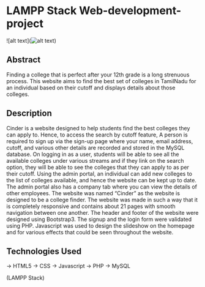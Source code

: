 # LAMPP Stack Web-development-project

![alt text](![alt text](http://url/to/img.png))

## Abstract
Finding a college that is perfect after your 12th grade is a long strenuous process. This website aims to find the best set of colleges in TamilNadu for an individual based on their cutoff and displays details about those colleges.

## Description 
Cinder is a website designed to help students find the best colleges they can apply to. Hence, to access the search by cutoff feature, A person is required to sign up via the sign-up page where your name, email address, cutoff, and various other details are recorded and stored in the MySQL database. On logging in as a user, students will be able to see all the available colleges under various streams and if they link on the search option, they will be able to see the colleges that they can apply to as per their cutoff.
Using the admin portal, an individual can add new colleges to the list of colleges available, and hence the website can be kept up to date. The admin portal also has a company tab where you can view the details of other employees. 
The website was named “Cinder” as the website is designed to be a college finder. The website was made in such a way that it is completely responsive and contains about 21 pages with smooth navigation between one another. The header and footer of the website were designed using Bootstrap3. The signup and the login form were validated using PHP. Javascript was used to design the slideshow on the homepage and for various effects that could be seen throughout the website.

## Technologies Used  
-> HTML5
-> CSS
-> Javascript
-> PHP
-> MySQL

(LAMPP Stack)

